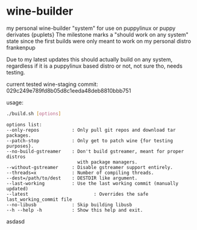 # wine-builder
my personal wine-builder "system" for use on puppylinux or puppy derivates {puplets}
The milestone marks a "should work on any system" state since the first builds were only meant to work on my personal distro frankenpup

Due to my latest updates this should actually build on any system, regardless if it is a puppylinux based distro or not, not sure tho, needs testing.

current tested wine-staging commit: 029c249e789fd8b05d8c1eeda48deb8810bbb751

usage:
```bash
./build.sh [options]
``` 

```
options list:
--only-repos            : Only pull git repos and download tar packages.
--patch-stop            : Only get to patch wine {for testing purposes}.
--no-build-gstreamer    : Don't build gstreamer, meant for proper distros
                          with package managers.
--without-gstreamer     : Disable gstreamer support entirely.
--threads=x             : Number of compiling threads.
--dest=/path/to/dest    : DESTDIR like argument.
--last-working          : Use the last working commit (manually updated) 
--latest			        	: Overrides the safe last_working_commit file
--no-libusb             : Skip building libusb
--h --help -h           : Show this help and exit.
```

asdasd
